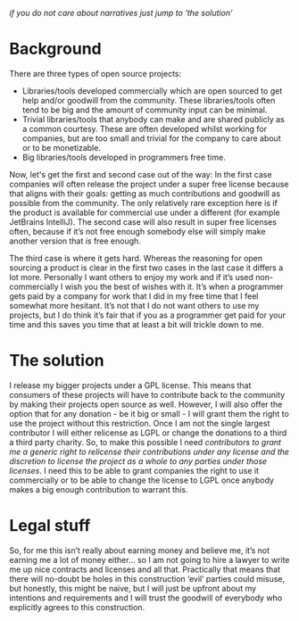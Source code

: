 *if you do not care about narratives just jump to ‘the solution’*

Background
===

There are three types of open source projects:

 - Libraries/tools developed commercially which are open sourced to get help and/or goodwill from the community. These libraries/tools often tend to be big and the amount of community input can be minimal.
 - Trivial libraries/tools that anybody can make and are shared publicly as a common courtesy. These are often developed whilst working for companies, but are too small and trivial for the company to care about or to be monetizable.
 - Big libraries/tools developed in programmers free time. 

Now, let's get the first and second case out of the way: In the first case companies will often release the project under a super free license because that aligns with their goals: getting as much contributions and goodwill as possible from the community. The only relatively rare exception here is if the product is available for commercial use under a different (for example JetBrains IntelliJ). The second case will also result in super free licenses often, because if it’s not free enough somebody else will simply make another version that *is* free enough.

The third case is where it gets hard. Whereas the reasoning for open sourcing a product is clear in the first two cases in the last case it differs a lot more. Personally I want others to enjoy my work and if it’s used non-commercially I wish you the best of wishes with it. It’s when a programmer gets paid by a company for work that I did in my free time that I feel somewhat more hesitant. It’s not that I do not want others to use my projects, but I do think it’s fair that if you as a programmer get paid for your time and this saves you time that at least a bit will trickle down to me.

The solution
===
I release my bigger projects under a GPL license. This means that consumers of these projects will have to contribute back to the community by making their projects open source as well. However, I will also offer the option that for any donation - be it big or small - I will grant them the right to use the project without this restriction. Once I am not the single largest contributor I will either relicense as LGPL or change the donations to a third a third party charity. So, to make this possible I need *contributors to grant me a generic right to relicense their contributions under any license and the discretion to license the project as a whole to any parties under those licenses*. I need this to be able to grant companies the right to use it commercially or to be able to change the license to LGPL once anybody makes a big enough contribution to warrant this.

Legal stuff
===
So, for me this isn’t really about earning money and believe me, it’s not earning me a lot of money either… so I am not going to hire a lawyer to write me up nice contracts and licenses and all that. Practically that means that there will no-doubt be holes in this construction ‘evil’ parties could misuse, but honestly, this might be naive, but I will just be upfront about my intentions and requirements and I will trust the goodwill of everybody who explicitly agrees to this construction.
